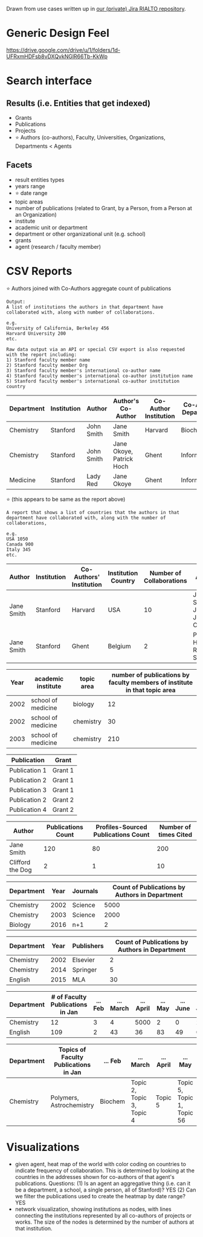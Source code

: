 Drawn from use cases written up in [our (private) Jira RIALTO repository](https://jirasul.stanford.edu/jira/secure/RapidBoard.jspa?rapidView=921&projectKey=RIALTO&view=planning).

# Generic Design Feel

https://drive.google.com/drive/u/1/folders/1d-UFRxmHDFsb8vDXQvkNGlR66Tb-KkWp


# Search interface

## Results (i.e. Entities that get indexed)
  - Grants
  - Publications
  - Projects
  - :star: Authors (co-authors), Faculty, Universities, Organizations, Departments < Agents

## Facets
  - result entities types
  - years range
  - :star: date range
  - topic areas
  - number of publications (related to Grant, by a Person, from a Person at an Organization)
  - institute
  - academic unit or department
  - department or other organizational unit (e.g. school)
  - grants
  - agent (research / faculty member)

# CSV Reports

:star: Authors joined with Co-Authors aggregate count of publications
```
Output:
A list of institutions the authors in that department have collaborated with, along with number of collaborations.

e.g.
University of California, Berkeley 456
Harvard University 200
etc.

Raw data output via an API or special CSV export is also requested with the report including:
1) Stanford faculty member name
2) Stanford faculty member Org
3) Stanford faculty member's international co-author name
4) Stanford faculty member's international co-author institution name
5) Stanford faculty member's international co-author institution country
```

Department | Institution | Author | Author's Co-Author | Co-Author Institution | Co-Author Department | Number of Collaborations | Co-Author Country
--- | --- | --- | --- | --- | --- | --- | ---
Chemistry  | Stanford    | John Smith | Jane Smith  | Harvard  | Biochemistry | 2 | USA
Chemistry  | Stanford    | John Smith | Jane Okoye, Patrick Hoch  | Ghent    | Informatics  | 10 | Belgium
Medicine   | Stanford    | Lady Red   | Jane Okoye  | Ghent    | Informatics  | 10 | Belgium

:star: (this appears to be same as the report above) 

```
A report that shows a list of countries that the authors in that department have collaborated with, along with the number of collaborations, 

e.g.
USA 1050
Canada 900
Italy 345
etc.
```

Author     | Institution | Co-Authors' Institution | Institution Country | Number of Collaborations | Co-Authors' Names
---------- | ----------- | ----------------------- | ------------------- | ------------------------ | -----------------
Jane Smith | Stanford    | Harvard                 | USA                 | 10 | Jane Smith, John Doe, Jake Okuma
Jane Smith | Stanford    | Ghent                   | Belgium             | 2 | Patrick Hoch, Richard Sanderson


Year | academic institute | topic area | number of publications by faculty members of institute in that topic area
---- | ------------------ | ---------- | -------------
2002 | school of medicine | biology    | 12
2002 | school of medicine | chemistry  | 30
2003 | school of medicine | chemistry  | 210

Publication   | Grant
------------- | ------
Publication 1 | Grant 1 
Publication 2 | Grant 1 
Publication 3 | Grant 1 
Publication 2 | Grant 2 
Publication 4 | Grant 2 

Author | Publications Count | Profiles-Sourced Publications Count | Number of times Cited
------ | ------------------ | ----------------------------------- | ---------------------
Jane Smith | 120 | 80 | 200
Clifford the Dog | 2 | 1 | 10

Department | Year | Journals | Count of Publications by Authors in Department
---------- | ---- | -------- | ----------------------------------------------
Chemistry  | 2002 | Science  | 5000
Chemistry  | 2003 | Science  | 2000
Biology    | 2016 | n+1      | 2


Department | Year | Publishers | Count of Publications by Authors in Department
---------- | ---- | ---------- | ----------------------------------------------
Chemistry  | 2002 | Elsevier   | 2
Chemistry  | 2014 | Springer   | 5
English    | 2015 | MLA        | 30

Department | # of Faculty Publications in Jan | ... Feb | ... March | ... April | ... May | ... June | ... July | ... Aug | ... Sept | ... Oct | ... Nov | ... Dev
---------- | --- | --- | ----- | ----- | --- | ---- | ---- | --- | ---- | --- | --- | ---
Chemistry  | 12  | 3   | 4     | 5000  |   2 |    0 |    2 |  10 | 2021 |  20 | 305 | 308
English    | 109 |   2 |    43 |   36  |  83 |   49 |    0 | 489 |  981 |  34 | 738 |  21

Department | Topics of Faculty Publications in Jan | ... Feb | ... March | ... April | ... May | ... June | ... July | ... Aug | ... Sept | ... Oct | ... Nov | ... Dev
---------- | --- | --- | ----- | ----- | --- | ---- | ---- | --- | ---- | --- | --- | ---
Chemistry  | Polymers, Astrochemistry  | Biochem   | Topic 2, Topic 3, Topic 4     | Topic 5  |  Topic 5, Topic 1, Topic 56 |    Topic 0 |   Topic 2 | Topic 10 | Topic 2, Topic 0, Topic 21 |  Topic 20 | Topic 3, Topic 0, Topic 5 | Topic 8

# Visualizations
  - given agent, heat map of the world with color coding on countries to indicate frequency of collaboration.  This is determined by looking at the countries in the addresses shown for co-authors of that agent's publications.  Questions: (1) Is an agent an aggregative thing (i.e. can it be a department, a school, a single person, all of Stanford)?  YES (2) Can we filter the publications used to create the heatmap by date range? YES
  - network visualization, showing institutions as nodes, with lines connecting the institutions represented by all co-authors of projects or works. The size of the nodes is determined by the number of authors at that institution. 
